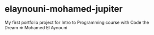# elaynouni-mohamed-jupiter
My first portfolio project for Intro to Programming course with Code the Dream
=> Mohamed El Aynouni
